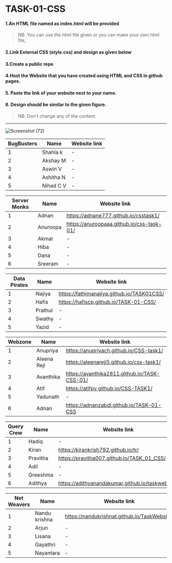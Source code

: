 # TASK-01-CSS
#### 1.An HTML file named as index.html will be provided
>NB: You can use the html file given or you can make your own html file,

#### 2.Link External CSS (style.css) and design as given below

#### 3.Create a public repo

#### 4.Host the Website that you have created using HTML and CSS in github pages.

#### 5. Paste the link of your website next to your name.

#### 6. Design should be similar to the given figure.

>NB: Don't change any of the content.
-----------------------------------------------------------------
![Screenshot (72)](https://user-images.githubusercontent.com/83215596/116970242-3dd03980-acd5-11eb-8eb7-41b80f23c515.png)

|BugBusters|Name|Website link|  
|----------|----|------------|
|1|Shahla k|-|
|2|Akshay M|-|
|3|Aswin V|-|
|4|Ashitha N|-|
|5|Nihad C V|-|

|Server Monks|Name|Website link|  
|------------|----|------------|
|1|Adnan|https://adnane777.github.io/csstask1/|
|2|Anuroopa|https://anuroopaaa.github.io/css-task-01/|
|3|Akmal|-|
|4|Hiba|-|
|5|Dana|-|
|6|Sreeram|-|

|Data Pirates|Name|Website link|  
|------------|----|------------|
|1|Najiya|https://fathimanajiya.github.io/TASK01CSS/|
|2|Hafis|https://hafiscp.github.io/TASK-01-CSS/|
|3|Prathul|-|
|4|Swathy|-|
|5|Yazid|-|

|Webzone|Name|Website link|  
|-------|----|------------|
|1|Anupriya|https://anupriyach.github.io/CSS-task1/|
|2|Aleena Reji|https://aleenareji5.github.io/css-task1/|
|3|Avanthika|https://avanthika2811.github.io/TASK-CSS-01/|
|4|Atif|https://atifpv.github.io/CSS-TASK1/|
|5|Yadunath|-|
|6|Adnan|https://adnanzabdi.github.io/TASK-01-CSS|

|Query Crew|Name|Website link|  
|----------|----|------------|
|1|Hadiq|-|
|2|Kiran|https://kirankrish792.github.io/tr/|
|3|Pravitha|https://pravitha007.github.io/TASK_01_CSS/|
|4|Adil|-|
|5|Greeshma|-|
|6|Adithya|https://adithyanandakumar.github.io/taskwebsite/|

|Net Weavers|Name|Website link|  
|-----------|----|------------|
|1|Nandu krishna|https://nandukrishnat.github.io/TaskWebsite/|
|2|Arjun|-|
|3|Lisana|-|
|4|Gayathri|-|
|5|Nayantara|-|

